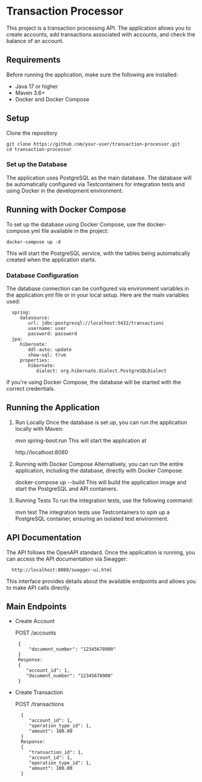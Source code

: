 # Transaction Processor

This project is a transaction processing API. The application allows you to create accounts, add transactions associated with accounts, and check the balance of an account.

## Requirements
Before running the application, make sure the following are installed:

 - Java 17 or higher
 - Maven 3.6+
 - Docker and Docker Compose

## Setup
Clone the repository

    git clone https://github.com/your-user/transaction-processor.git
    cd transaction-processor
### Set up the Database

The application uses PostgreSQL as the main database. The database will be automatically configured via Testcontainers for integration tests and using Docker in the development environment.

## Running with Docker Compose
To set up the database using Docker Compose, use the docker-compose.yml file available in the project:

    docker-compose up -d
This will start the PostgreSQL service, with the tables being automatically created when the application starts.

### Database Configuration
   
The database connection can be configured via environment variables in the application.yml file or in your local setup. Here are the main variables used:


      spring:
         datasource:
            url: jdbc:postgresql://localhost:5432/transactions
            username: user
            password: password
      jpa:
         hibernate:
            ddl-auto: update
            show-sql: true
         properties:
            hibernate:
               dialect: org.hibernate.dialect.PostgreSQLDialect
If you're using Docker Compose, the database will be started with the correct credentials.

## Running the Application
1. Run Locally
   Once the database is set up, you can run the application locally with Maven:


      mvn spring-boot:run
This will start the application at 

      http://localhost:8080

2. Running with Docker Compose
   Alternatively, you can run the entire application, including the database, directly with Docker Compose:


      docker-compose up --build
This will build the application image and start the PostgreSQL and API containers.

3. Running Tests
   To run the integration tests, use the following command:

      
      mvn test
The integration tests use Testcontainers to spin up a PostgreSQL container, ensuring an isolated test environment.

## API Documentation
The API follows the OpenAPI standard. Once the application is running, you can access the API documentation via Swagger:

      http://localhost:8080/swagger-ui.html
This interface provides details about the available endpoints and allows you to make API calls directly.

## Main Endpoints
 - Create Account
  
   POST /accounts

        {
            "document_number": "12345678900"
        }
        Response:
        {
           "account_id": 1,
           "document_number": "12345678900"
        }

 - Create Transaction
 
   POST /transactions
   
         {
            "account_id": 1,
            "operation_type_id": 1,
            "amount": 100.00
         }
         Response:
         {
            "transaction_id": 1,
            "account_id": 1,
            "operation_type_id": 1,
            "amount": 100.00
         }
